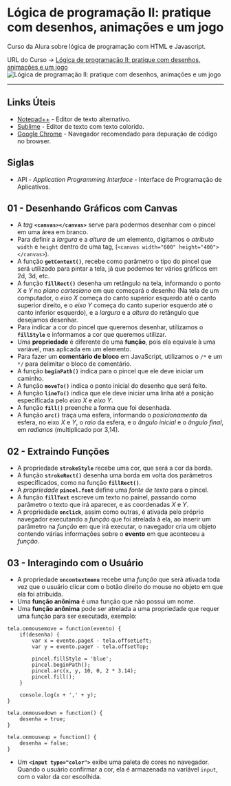 # Lógica de programação II: pratique com desenhos, animações e um jogo

Curso da Alura sobre lógica de programação com HTML e Javascript.

URL do Curso -> [Lógica de programação II: pratique com desenhos, animações e um jogo](https://www.alura.com.br/curso-online-logica-programacao-pratica-com-desenho-animacoes-em-jogo)
![Lógica de programação II: pratique com desenhos, animações e um jogo](https://www.alura.com.br/assets/api/share/curso-logica-programacao-pratica-com-desenho-animacoes-em-jogo.png)
***
## Links Úteis
* [Notepad++](https://notepad-plus-plus.org/) - Editor de texto alternativo.
* [Sublime](https://www.sublimetext.com/) - Editor de texto com texto colorido.
* [Google Chrome](https://www.google.com/intl/pt-BR/chrome/) - Navegador recomendado para depuração de código no browser.

## Siglas
* API - *Application Programming Interface* - Interface de Programação de Aplicativos.

## 01 - Desenhando Gráficos com Canvas
* A *tag* **`<canvas></canvas>`** serve para podermos desenhar com o pincel em uma área em branco.
* Para definir a *largura* e a *altura* de um elemento, digitamos o *atributo* `width` e `height` dentro de uma tag, (`<canvas width="600" height="400"></canvas>`).
* A função **`getContext()`**, recebe como parâmetro o tipo do pincel que será utilizado para pintar a tela, já que podemos ter vários gráficos em 2d, 3d, etc.
* A função **`fillRect()`** desenha um retângulo na tela, informando o ponto *X* e *Y* no *plano cartesiano* em que começará o desenho (Na tela de um computador, o *eixo X* começa do canto superior esquerdo até o canto superior direito, e o *eixo Y* começa do canto superior esquerdo até o canto inferior esquerdo), e a *largura* e a *altura* do retângulo que desejamos desenhar.
* Para indicar a cor do pincel que queremos desenhar, utilizamos o **`fillStyle`** e informamos a cor que queremos utilizar.
* Uma **propriedade** é diferente de uma **função**, pois ela equivale à uma variável, mas aplicada em um elemento.
* Para fazer um **comentário de bloco** em JavaScript, utilizamos o `/*` e um `*/` para delimitar o bloco de comentário.
* A função **`beginPath()`** indica para o pincel que ele deve iniciar um caminho.
* A função **`moveTo()`** indica o ponto inicial do desenho que será feito.
* A função **`lineTo()`** indica que ele deve iniciar uma linha até a posição específicada pelo *eixo X* e *eixo Y*.
* A função **`fill()`** preenche a forma que foi desenhada.
* A função **`arc()`** traça uma esfera, informando o *posicionamento* da esfera, no eixo *X* e *Y*, o *raio* da esfera, e o *ângulo inicial* e o *ângulo final*, em *radianos* (multiplicado por 3,14).

## 02 - Extraindo Funções
* A propriedade **`strokeStyle`** recebe uma cor, que será a cor da borda.
* A função **`strokeRect()`** desenha uma borda em volta dos parâmetros específicados, como na função **`fillRect()`**.
* A *propriedade* **`pincel.font`** define uma *fonte de texto* para o pincel.
* A função **`fillText`** escreve um texto no painel, passando como parâmetro o texto que irá aparecer, e as coordenadas *X* e *Y*.
* A propriedade **`onclick`**, assim como outras, é ativada pelo próprio navegador executando a *função* que foi atrelada à ela, ao inserir um parâmetro na *função* em que irá executar, o navegador cria um objeto contendo várias informações sobre o **evento** em que aconteceu a *função*.

## 03 - Interagindo com o Usuário
* A propriedade **`oncontextmenu`** recebe uma *função* que será ativada toda vez que o usuário clicar com o botão direito do mouse no objeto em que ela foi atribuida.
* Uma **função anônima** é uma função que não possui um nome.
* Uma **função anônima** pode ser atrelada a uma propriedade que requer uma função para ser executada, exemplo:
```
tela.onmousemove = function(evento) {
    if(desenha) {
        var x = evento.pageX - tela.offsetLeft;
        var y = evento.pageY - tela.offsetTop;

        pincel.fillStyle = 'blue';
        pincel.beginPath();
        pincel.arc(x, y, 10, 0, 2 * 3.14);
        pincel.fill();
    }

    console.log(x + ',' + y);
}

tela.onmousedown = function() {
    desenha = true;
}

tela.onmouseup = function() {
    desenha = false;
}
```
* Um **`<input type="color">`** exibe uma paleta de cores no navegador. Quando o usuário confirmar a cor, ela é armazenada na variável `input`, com o valor da cor escolhida.